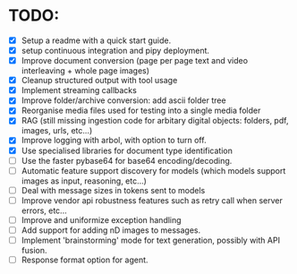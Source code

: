 # TODO:

- [x] Setup a readme with a quick start guide.
- [x] setup continuous integration and pipy deployment.
- [x] Improve document conversion (page per page text and video interleaving + whole page images)
- [x] Cleanup structured output with tool usage
- [x] Implement streaming callbacks
- [x] Improve folder/archive conversion: add ascii folder tree
- [x] Reorganise media files used for testing into a single media folder
- [x] RAG (still missing ingestion code for arbitary digital objects: folders, pdf, images, urls, etc...)
- [x] Improve logging with arbol, with option to turn off.
- [x] Use specialised libraries for document type identification
- [ ] Use the faster pybase64 for base64 encoding/decoding.
- [ ] Automatic feature support discovery for models (which models support images as input, reasoning, etc...)
- [ ] Deal with message sizes in tokens sent to models
- [ ] Improve vendor api robustness features such as retry call when server errors, etc...
- [ ] Improve and uniformize exception handling
- [ ] Add support for adding nD images to messages.
- [ ] Implement 'brainstorming' mode for text generation, possibly with API fusion.
- [ ] Response format option for agent.
